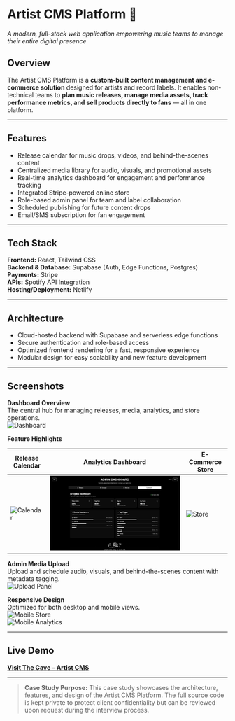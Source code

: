 # **Artist CMS Platform** 🎵  
*A modern, full-stack web application empowering music teams to manage their entire digital presence*  

## **Overview**  
The Artist CMS Platform is a **custom-built content management and e-commerce solution** designed for artists and record labels. It enables non-technical teams to **plan music releases, manage media assets, track performance metrics, and sell products directly to fans** — all in one platform.  

---

## **Features**  
- Release calendar for music drops, videos, and behind-the-scenes content  
- Centralized media library for audio, visuals, and promotional assets  
- Real-time analytics dashboard for engagement and performance tracking  
- Integrated Stripe-powered online store  
- Role-based admin panel for team and label collaboration  
- Scheduled publishing for future content drops  
- Email/SMS subscription for fan engagement  

---

## **Tech Stack**  
**Frontend:** React, Tailwind CSS  
**Backend & Database:** Supabase (Auth, Edge Functions, Postgres)  
**Payments:** Stripe  
**APIs:** Spotify API Integration  
**Hosting/Deployment:** Netlify  

---

## **Architecture**  
- Cloud-hosted backend with Supabase and serverless edge functions  
- Secure authentication and role-based access  
- Optimized frontend rendering for a fast, responsive experience  
- Modular design for easy scalability and new feature development  

---

## **Screenshots**  

**Dashboard Overview**  
The central hub for managing releases, media, analytics, and store operations.  
![Dashboard](assets/dashboard.png)  

**Feature Highlights**  

| Release Calendar | Analytics Dashboard | E-Commerce Store |
|------------------|---------------------|------------------|
| ![Calendar](assets/calendar.png) | ![Analytics](assets/analytics.png) | ![Store](assets/store.png) |

**Admin Media Upload**  
Upload and schedule audio, visuals, and behind-the-scenes content with metadata tagging.  
![Upload Panel](assets/upload.png)  

**Responsive Design**  
Optimized for both desktop and mobile views.  
![Mobile Store](assets/mobile-store.png)  
![Mobile Analytics](assets/mobile-analytics.png)  

---

## **Live Demo**  
[**Visit The Cave – Artist CMS**](https://enterthecave.netlify.app)  

---

> **Case Study Purpose:** This case study showcases the architecture, features, and design of the Artist CMS Platform. The full source code is kept private to protect client confidentiality but can be reviewed upon request during the interview process.
